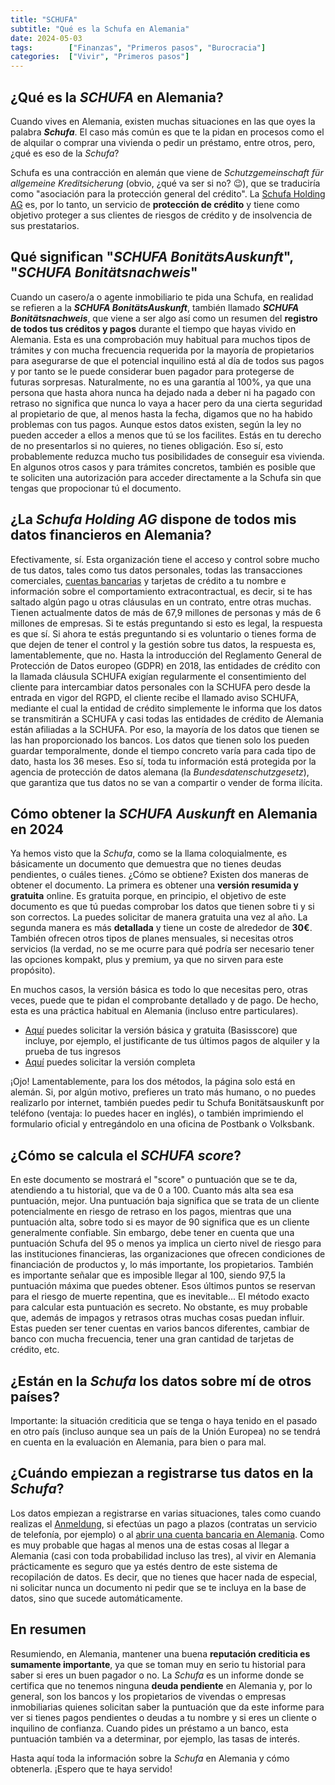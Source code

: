 ```yaml
---
title: "SCHUFA"
subtitle: "Qué es la Schufa en Alemania"
date: 2024-05-03
tags:        ["Finanzas", "Primeros pasos", "Burocracia"]
categories:  ["Vivir", "Primeros pasos"]
---
```


## ¿Qué es la *SCHUFA* en Alemania?
Cuando vives en Alemania, existen muchas situaciones en las que oyes la palabra ***Schufa***. El caso más común es que te la pidan en procesos como el de alquilar o comprar una vivienda o pedir un préstamo, entre otros, pero, ¿qué es eso de la *Schufa*?

Schufa es una contracción en alemán que viene de *Schutzgemeinschaft für allgemeine Kreditsicherung* (obvio, ¿qué va ser si no? :wink:), que se traduciría como "asociación para la protección general del crédito". La [Schufa Holding AG](https://www.schufa.de/en/index.jsp) es, por lo tanto, un servicio de **protección de crédito** y tiene como objetivo proteger a sus clientes de riesgos de crédito y de insolvencia de sus prestatarios.

## Qué significan "*SCHUFA BonitätsAuskunft*", "*SCHUFA Bonitätsnachweis*"
Cuando un casero/a o agente inmobiliario te pida una Schufa, en realidad se refieren a la ***SCHUFA BonitätsAuskunft***, también llamado ***SCHUFA Bonitätsnachweis***, que viene a ser algo así como un resumen del **registro de todos tus créditos y pagos** durante el tiempo que hayas vivido en Alemania. Esta es una comprobación muy habitual para muchos tipos de trámites y con mucha frecuencia requerida por la mayoría de propietarios para asegurarse de que el potencial inquilino está al día de todos sus pagos y por tanto se le puede considerar buen pagador para protegerse de futuras sorpresas. Naturalmente, no es una garantía al 100%, ya que una persona que hasta ahora nunca ha dejado nada a deber ni ha pagado con retraso no significa que nunca lo vaya a hacer pero da una cierta seguridad al propietario de que, al menos hasta la fecha, digamos que no ha habido problemas con tus pagos. Aunque estos datos existen, según la ley no pueden acceder a ellos a menos que tú se los facilites. Estás en tu derecho de no presentarlos si no quieres, no tienes obligación. Eso sí, esto probablemente reduzca mucho tus posibilidades de conseguir esa vivienda.
En algunos otros casos y para trámites concretos, también es posible que te soliciten una autorización para acceder directamente a la Schufa sin que tengas que propocionar tú el documento.

## ¿La *Schufa Holding AG* dispone de todos mis datos financieros en Alemania?
Efectivamente, sí. Esta organización tiene el acceso y control sobre mucho de tus datos, tales como tus datos personales, todas las transacciones comerciales, [cuentas bancarias](post/cuenta-banco) y tarjetas de crédito a tu nombre e información sobre el comportamiento extracontractual, es decir, si te has saltado algún pago u otras cláusulas en un contrato, entre otras muchas. Tienen actualmente datos de más de 67,9 millones de personas y más de 6 millones de empresas.
Si te estás preguntando si esto es legal, la respuesta es que sí. Si ahora te estás preguntando si es voluntario o tienes forma de que dejen de tener el control y la gestión sobre tus datos, la respuesta es, lamentablemente, que no. Hasta la introducción del Reglamento General de Protección de Datos europeo (GDPR) en 2018, las entidades de crédito con la llamada cláusula SCHUFA exigían regularmente el consentimiento del cliente para intercambiar datos personales con la SCHUFA pero desde la entrada en vigor del RGPD, el cliente recibe el llamado aviso SCHUFA, mediante el cual la entidad de crédito simplemente le informa que los datos se transmitirán a SCHUFA y casi todas las entidades de crédito de Alemania están afiliadas a la SCHUFA. Por eso, la mayoría de los datos que tienen se las han proporcionado los bancos. Los datos que tienen solo los pueden guardar temporalmente, donde el tiempo concreto varía para cada tipo de dato, hasta los 36 meses. Eso sí, toda tu información está protegida por la agencia de protección de datos alemana (la *Bundesdatenschutzgesetz*), que garantiza que tus datos no se van a compartir o vender de forma ilícita. 

## Cómo obtener la *SCHUFA Auskunft* en Alemania en 2024
Ya hemos visto que la *Schufa*, como se la llama coloquialmente, es básicamente un documento que demuestra que no tienes deudas pendientes, o cuáles tienes. ¿Cómo se obtiene? Existen dos maneras de obtener el documento. La primera es obtener una **versión resumida y gratuita** online. Es gratuita porque, en principio, el objetivo de este documento es que tú puedas comprobar los datos que tienen sobre ti y si son correctos. La puedes solicitar de manera gratuita una vez al año. La segunda manera es más **detallada** y tiene un coste de alrededor de **30€**. También ofrecen otros tipos de planes mensuales, si necesitas otros servicios (la verdad, no se me ocurre para qué podría ser necesario tener las opciones kompakt, plus y premium, ya que no sirven para este propósito).

En muchos casos, la versión básica es todo lo que necesitas pero, otras veces, puede que te pidan el comprobante detallado y de pago. De hecho, esta es una práctica habitual en Alemania (incluso entre particulares). 

* [Aquí](https://page.bonify.de/join-bonify-now) puedes solicitar la versión básica y gratuita (Basisscore) que incluye, por ejemplo, el justificante de tus últimos pagos de alquiler y la prueba de tus ingresos
* [Aquí](https://www.meineschufa.de) puedes solicitar la versión completa

¡Ojo! Lamentablemente, para los dos métodos, la página solo está en alemán.
Si, por algún motivo, prefieres un trato más humano, o no puedes realizarlo por internet, también puedes pedir tu Schufa Bonitätsauskunft por teléfono (ventaja: lo puedes hacer en inglés), o también imprimiendo el formulario oficial y entregándolo en una oficina de Postbank o Volksbank.

## ¿Cómo se calcula el *SCHUFA score*?
En este documento se mostrará el "score" o puntuación que se te da, atendiendo a tu historial, que va de 0 a 100. Cuanto más alta sea esa puntuación, mejor. Una puntuación baja significa que se trata de un cliente potencialmente en riesgo de retraso en los pagos, mientras que una puntuación alta, sobre todo si es mayor de 90 significa que es un cliente generalmente confiable. Sin embargo, debe tener en cuenta que una puntuación Schufa del 95 o menos ya implica un cierto nivel de riesgo para las instituciones financieras, las organizaciones que ofrecen condiciones de financiación de productos y, lo más importante, los propietarios. También es importante señalar que es imposible llegar al 100, siendo 97,5 la puntuación máxima que puedes obtener. Esos últimos puntos se reservan para el riesgo de muerte repentina, que es inevitable...
El método exacto para calcular esta puntuación es secreto. No obstante, es muy probable que, además de impagos y retrasos otras muchas cosas puedan influir. Estas pueden ser tener cuentas en varios bancos diferentes, cambiar de banco con mucha frecuencia, tener una gran cantidad de tarjetas de crédito, etc.

## ¿Están en la *Schufa* los datos sobre mí de otros países?
Importante: la situación crediticia que se tenga o haya tenido en el pasado en otro país (incluso aunque sea un país de la Unión Europea) no se tendrá en cuenta en la evaluación en Alemania, para bien o para mal.

## ¿Cuándo empiezan a registrarse tus datos en la *Schufa*?
Los datos empiezan a registrarse en varias situaciones, tales como cuando realizas el [Anmeldung](/post/anmeldung), si efectúas un pago a plazos (contratas un servicio de telefonía, por ejemplo) o al [abrir una cuenta bancaria en Alemania](post/cuenta-banco). Como es muy probable que hagas al menos una de estas cosas al llegar a Alemania (casi con toda probabilidad incluso las tres), al vivir en Alemania prácticamente es seguro que ya estés dentro de este sistema de recopilación de datos. Es decir, que no tienes que hacer nada de especial, ni solicitar nunca un documento ni pedir que se te incluya en la base de datos, sino que sucede automáticamente.

## En resumen
Resumiendo, en Alemania, mantener una buena **reputación crediticia es sumamente importante**, ya que se toman muy en serio tu historial para saber si eres un buen pagador o no. La *Schufa* es un informe donde se certifica que no tenemos ninguna **deuda pendiente** en Alemania y, por lo general, son los bancos y los propietarios de vivendas o empresas inmobiliarias quienes solicitan saber la puntuación que da este informe para ver si tienes pagos pendientes o deudas a tu nombre y si eres un cliente o inquilino de confianza. Cuando pides un préstamo a un banco, esta puntuación también va a determinar, por ejemplo, las tasas de interés.

Hasta aquí toda la información sobre la *Schufa* en Alemania y cómo obtenerla. ¡Espero que te haya servido!